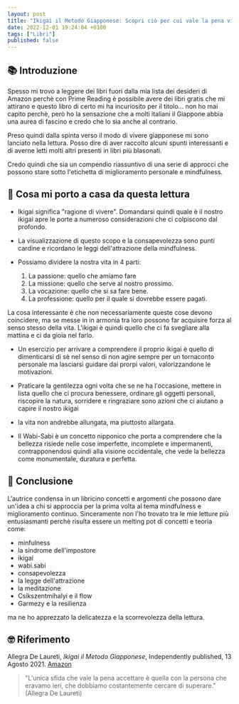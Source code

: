 ```yaml
---
layout: post
title: "Ikigai il Metodo Giapponese: Scopri ciò per cui vale la pena vivere con la Via Giapponese alla Felicità (Allegra De Laureti)"
date: 2022-12-01 19:24:04 +0100
tags: ["Libri"]
published: false
---
```

## 📚 Introduzione

Spesso mi trovo a leggere dei libri fuori dalla mia lista dei desideri di Amazon perchè con Prime Reading è possibile avere dei libri gratis che mi attirano e questo libro di certo mi ha incuriosito per il titolo... non ho mai capito perchè, però ho la sensazione che a molti italiani il Giappone abbia una aurea di fascino e credo che lo sia anche al contrario.

Preso quindi dalla spinta verso il modo di vivere giapponese mi sono lanciato nella lettura. Posso dire di aver raccolto alcuni spunti interessanti e di averne letti molti altri presenti in libri più blasonati.

Credo quindi che sia un compendio riassuntivo di una serie di approcci che possono stare sotto l'etichetta di miglioramento personale e mindfulness.

## 🚀 Cosa mi porto a casa da questa lettura

* Ikigai significa "ragione di vivere". Domandarsi quindi quale è il nostro ikigai apre le porte a numeroso considerazioni che ci colpiscono dal profondo.

* La visualizzazione di questo scopo e la consapevolezza sono punti cardine e ricordano le leggi dell'attrazione della mindfulness.

* Possiamo dividere la nostra vita in 4 parti:
    1. La passione: quello che amiamo fare
    2. La missione: quello che serve al nostro prossimo.
    3. La vocazione: quello che si sa fare bene.
    4. La professione: quello per il quale si dovrebbe essere pagati.

La cosa interessante è che non necessariamente queste cose devono coincidere, ma se messe in in armonia tra loro possono far acquisire forza al senso stesso della vita.
L'ikigai è quindi quello che ci fa svegliare alla mattina e ci da gioia nel farlo.

* Un esercizio per arrivare a comprendere il proprio ikigai è quello di dimenticarsi di sè nel senso di non agire sempre per un tornaconto personale ma lasciarsi guidare dai prorpi valori, valorizzandone le motivazioni.

* Praticare la gentilezza ogni volta che se ne ha l'occasione, mettere in lista quello che ci procura benessere, ordinare gli oggetti personali, riscopire la natura, sorridere e ringraziare sono azioni che ci aiutano a capire il nostro ikigai

* la vita non andrebbe allungata, ma piuttosto allargata.

* Il Wabi-Sabi è un concetto nipponico che porta a comprendere che la bellezza risiede nelle cose imperfette, incomplete e impermanenti, contrapponendosi quindi alla visione occidentale, che vede la bellezza come monumentale, duratura e perfetta.

## 🍷 Conclusione

L'autrice condensa in un libricino concetti e argomenti che possono dare un'idea a chi si approccia per la prima volta al tema mindfulness e miglioramento continuo. Sinceramente non l'ho trovato tra le mie letture più entusiasmanti perchè risulta essere un melting pot di concetti e teoria come:

* minfulness
* la sindrome dell'impostore
* ikigai
* wabi.sabi
* consapevolezza
* la legge dell'attrazione
* la meditazione
* Csikszentmihalyi e il flow
* Garmezy e la resilienza

ma ne ho apprezzato la delicatezza e la scorrevolezza della lettura.

## 🤓 Riferimento

Allegra De Laureti, _Ikigai il Metodo Giapponese_, Independently published, 13 Agosto 2021. [Amazon](https://www.amazon.it/Ikigai-Metodo-Giapponese-Scopri-Felicit%C3%A0/dp/B09CGFWRHQ)

> "L'unica sfida che vale la pena accettare è quella con la persona che eravamo ieri, che dobbiamo costantemente cercare di superare." (Allegra De Laureti)